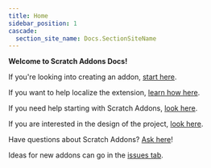 ```yaml
---
title: Home
sidebar_position: 1
cascade:
  section_site_name: Docs.SectionSiteName
---
```


**Welcome to Scratch Addons Docs!**

If you're looking into creating an addon, [start here](develop/getting-started/creating-an-addon).

If you want to help localize the extension, [learn how here](localization/joining-the-localization-team).

If you need help starting with Scratch Addons, [look here](getting-started/quick-start).

If you are interested in the design of the project, [look here](reference/design).

Have questions about Scratch Addons? [Ask here](https://github.com/ScratchAddons/ScratchAddons/discussions)!

Ideas for new addons can go in the [issues tab](https://github.com/ScratchAddons/ScratchAddons/issues).
